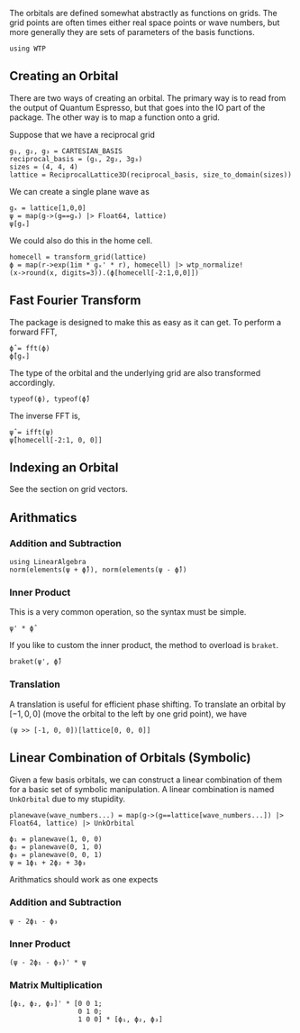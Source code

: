 The orbitals are defined somewhat abstractly as functions on grids. The grid
points are often times either real space points or wave numbers, but more generally they are sets of parameters of the basis functions.

```@setup orbital
using WTP
```

## Creating an Orbital

There are two ways of creating an orbital. The primary way is to read from the output of Quantum Espresso, but that goes into the IO part of the package. 
The other way is to map a function onto a grid.

Suppose that we have a reciprocal grid
```@example orbital
g₁, g₂, g₃ = CARTESIAN_BASIS
reciprocal_basis = (g₁, 2g₂, 3g₃)
sizes = (4, 4, 4)
lattice = ReciprocalLattice3D(reciprocal_basis, size_to_domain(sizes))
```

We can create a single plane wave as
```@example orbital
gₓ = lattice[1,0,0]
ψ = map(g->(g==gₓ) |> Float64, lattice)
ψ[gₓ]
```

We could also do this in the home cell.

```@example orbital
homecell = transform_grid(lattice)
ϕ = map(r->exp(1im * gₓ' * r), homecell) |> wtp_normalize!
(x->round(x, digits=3)).(ϕ[homecell[-2:1,0,0]])
```

## Fast Fourier Transform

The package is designed to make this as easy as it can get. To perform a forward FFT, 
```@example orbital
ϕ̂ = fft(ϕ)
ϕ̂[gₓ]
```
The type of the orbital and the underlying grid are also transformed accordingly.
```@example orbital
typeof(ϕ), typeof(ϕ̂)
```

The inverse FFT is,
```@example orbital
ψ̂ = ifft(ψ)
ψ̂[homecell[-2:1, 0, 0]]
```

## Indexing an Orbital

See the section on grid vectors.

## Arithmatics

### Addition and Subtraction

```@example orbital
using LinearAlgebra
norm(elements(ψ + ϕ̂)), norm(elements(ψ - ϕ̂))
```

### Inner Product

This is a very common operation, so the syntax must be simple.

```@example orbital
ψ' * ϕ̂
```

If you like to custom the inner product, the method to overload is
`braket`.

```@example orbital
braket(ψ', ϕ̂)
```

### Translation

A translation is useful for efficient phase shifting.
To translate an orbital by $[-1, 0, 0]$ (move the orbital to the left by one grid point), we have

```@example orbital
(ψ >> [-1, 0, 0])[lattice[0, 0, 0]]
```

## Linear Combination of Orbitals (Symbolic)

Given a few basis orbitals, we can construct a linear combination of them for a basic set of symbolic manipulation.  A linear combination 
is named `UnkOrbital` due to my stupidity.

```@example orbital
planewave(wave_numbers...) = map(g->(g==lattice[wave_numbers...]) |> 
Float64, lattice) |> UnkOrbital

ϕ₁ = planewave(1, 0, 0)
ϕ₂ = planewave(0, 1, 0)
ϕ₃ = planewave(0, 0, 1)
ψ = 1ϕ₁ + 2ϕ₂ + 3ϕ₃
```

Arithmatics should work as one expects

### Addition and Subtraction

```@example orbital
ψ - 2ϕ₁ - ϕ₃
```

### Inner Product

```@example orbital
(ψ - 2ϕ₁ - ϕ₃)' * ψ 
```

### Matrix Multiplication

```@example orbital
[ϕ₁, ϕ₂, ϕ₃]' * [0 0 1;
                 0 1 0;
                 1 0 0] * [ϕ₁, ϕ₂, ϕ₃]

```
